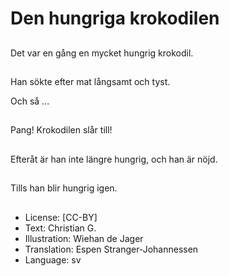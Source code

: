 # Den hungriga krokodilen

##
Det var en gång en mycket hungrig krokodil.

##
Han sökte efter mat långsamt och tyst.

Och så ...

##
Pang! Krokodilen slår till!

##
Efteråt är han inte längre hungrig, och han är nöjd.

##
Tills han blir hungrig igen.

##
* License: [CC-BY]
* Text: Christian G.
* Illustration: Wiehan de Jager
* Translation: Espen Stranger-Johannessen
* Language: sv
